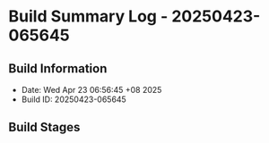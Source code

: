 # Build Summary Log - 20250423-065645

## Build Information
- Date: Wed Apr 23 06:56:45 +08 2025
- Build ID: 20250423-065645

## Build Stages

